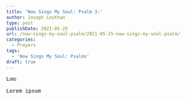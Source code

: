 ```yaml
---
title: 'Now Sings My Soul: Psalm 3:'
author: Joseph Louthan
type: post
publishDate: 2021-05-25
url: /now-sings-my-soul-psalm/2021-05-25-now-sings-my-soul-psalm/
categories:
  - Prayers
tags:
  - 'Now Sings My Soul: Psalms'
draft: true
---
```

<pre>
<div style="font-variant: small-caps;">Lord</div>
Lorem ipsum
</pre>
